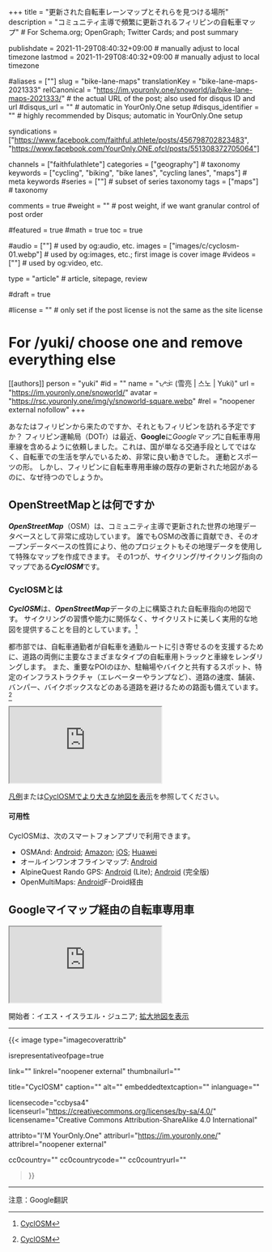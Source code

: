 +++
title = "更新された自転車レーンマップとそれらを見つける場所"
description = "コミュニティ主導で頻繁に更新されるフィリピンの自転車マップ"                                                    # For Schema.org; OpenGraph; Twitter Cards; and post summary

publishdate = 2021-11-29T08:40:32+09:00                                        # manually adjust to local timezone
lastmod = 2021-11-29T08:40:32+09:00                                        # manually adjust to local timezone

#aliases = [""]
slug = "bike-lane-maps"
translationKey = "bike-lane-maps-2021333"
relCanonical = "https://im.youronly.one/snoworld/ja/bike-lane-maps-2021333/"                                                   # the actual URL of the post; also used for disqus ID and url
#disqus_url = ""                                                    # automatic in YourOnly.One setup
#disqus_identifier = ""                                             # highly recommended by Disqus; automatic in YourOnly.One setup

syndications = ["https://www.facebook.com/faithful.athlete/posts/456798702823483", "https://www.facebook.com/YourOnly.ONE.ofcl/posts/551308372705064"]

channels = ["faithfulathlete"]
categories = ["geography"]                                                   # taxonomy
keywords = ["cycling", "biking", "bike lanes", "cycling lanes", "maps"]                                                     # meta keywords
#series = [""]                                                       # subset of series taxonomy
tags = ["maps"]                                                         # taxonomy

comments = true
#weight = ""                                                        # post weight, if we want granular control of post order

#featured = true
#math = true
toc = true

#audio = [""]                                                        # used by og:audio, etc.
images = ["images/c/cyclosm-01.webp"]                                                       # used by og:images, etc.; first image is cover image
#videos = [""]                                                       # used by og:video, etc.

type = "article"                                                           # article, sitepage, review

#draft = true

#license = ""                                                       # only set if the post license is not the same as the site license

# For /yuki/ choose one and remove everything else
[[authors]]
  person = "yuki"
  #id = ""
  name = "ᜌᜓᜃᜒ (雪亮 | 스노 | Yuki)"
  url = "https://im.youronly.one/snoworld/"
  avatar = "https://rsc.youronly.one/img/y/snoworld-square.webp"
  #rel = "noopener external nofollow"
+++

あなたはフィリピンから来たのですか、それともフィリピンを訪れる予定ですか？ フィリピン運輸局（DOTr）は最近、**Google**に*Googleマップ*に自転車専用車線を含めるように依頼しました。これは、国が単なる交通手段としてではなく、自転車での生活を学んでいるため、非常に良い動きでした。 運動とスポーツの形。 しかし、フィリピンに自転車専用車線の既存の更新された地図があるのに、なぜ待つのでしょうか。

<!--more-->

## OpenStreetMapとは何ですか

***OpenStreetMap***（OSM）は、コミュニティ主導で更新された世界の地理データベースとして非常に成功しています。 誰でもOSMの改善に貢献でき、そのオープンデータベースの性質により、他のプロジェクトもその地理データを使用して特殊なマップを作成できます。 その1つが、サイクリング/サイクリング指向のマップである***CyclOSM***です。

### CyclOSMとは

***CyclOSM***は、***OpenStreetMap***データの上に構築された自転車指向の地図です。 サイクリングの習慣や能力に関係なく、サイクリストに美しく実用的な地図を提供することを目的としています。[^a]

都市部では、自転車通勤者が自転車を通勤ルートに引き寄せるのを支援するために、道路の両側に主要なさまざまなタイプの自転車用トラックと車線をレンダリングします。 また、重要なPOIのほか、駐輪場やバイクと共有するスポット、特定のインフラストラクチャ（エレベーターやランプなど）、道路の速度、舗装、バンパー、バイクボックスなどのある道路を避けるための路面も備えています。[^a]

[^a]: [CyclOSM](https://www.cyclosm.org)

<div class="responsive_embedframe"><iframe anonymous src="https://www.openstreetmap.org/export/embed.html?bbox=120.96642494201662%2C14.524183738283355%2C121.09156608581543%2C14.590560833157706&amp;layer=cyclosm" sandbox="allow-same-origin allow-scripts" allow="accelerometer; encrypted-media; gyroscope; picture-in-picture; fullscreen"></iframe></div>

[凡例](https://www.cyclosm.org/legend.html)または[CyclOSMでより大きな地図を表示](https://www.cyclosm.org/#map=14/14.5597/121.0365/cyclosm)を参照してください。

#### 可用性

CyclOSMは、次のスマートフォンアプリで利用できます。

- OSMAnd: [Android](https://play.google.com/store/apps/details?id=net.osmand.plus); [Amazon](http://www.amazon.com/gp/product/B00D0SEGMC/ref=mas_pm_OsmAnd-Maps-Navigation); [iOS](https://itunes.apple.com/app/apple-store/id934850257?pt=2123532&ct=WebSite&mt=8); [Huawei](https://appgallery.huawei.com/app/C101486545)
- オールインワンオフラインマップ: [Android](https://play.google.com/store/apps/details?id=net.psyberia.offlinemaps)
- AlpineQuest Rando GPS: [Android](https://play.google.com/store/apps/details?id=psyberia.alpinequest.free) (Lite); [Android](https://play.google.com/store/apps/details?id=psyberia.alpinequest.full) (完全版)
- OpenMultiMaps: [Android](https://f-droid.org/packages/app.fedilab.openmaps/)F-Droid経由

## Googleマイマップ経由の自転車専用車

<div class="responsive_embedframe"><iframe anonymous src="https://www.google.com/maps/d/embed?mid=1MUEnacNSB60OpJQG0ViAnzJ6ECrA5z7p" sandbox="allow-same-origin allow-scripts" allow="accelerometer; encrypted-media; gyroscope; picture-in-picture; fullscreen"></iframe></div>

開始者：イエス・イスラエル・ジュニア; [拡大地図を表示](https://www.google.com/maps/d/viewer?mid=1MUEnacNSB60OpJQG0ViAnzJ6ECrA5z7p&ll=14.598237980859727%2C121.0651953487783&z=13)

---

{{< image
  type="imagecoverattrib"

  isrepresentativeofpage=true

  link=""
  linkrel="noopener external"
  thumbnailurl=""

  title="CyclOSM"
  caption=""
  alt=""
  embeddedtextcaption=""
  inlanguage=""

  licensecode="ccbysa4"
  licenseurl="https://creativecommons.org/licenses/by-sa/4.0/"
  licensename="Creative Commons Attribution-ShareAlike 4.0 International"

  attribto="I'M YourOnly.One"
  attriburl="https://im.youronly.one/"
  attribrel="noopener external"

  cc0country=""
  cc0countrycode=""
  cc0countryurl=""
>}}

---

注意：Google翻訳
